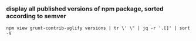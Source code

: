 ### display all published versions of npm package, sorted according to semver

    npm view grunt-contrib-uglify versions | tr \' \" | jq -r '.[]' | sort -V
